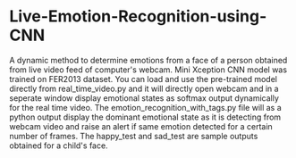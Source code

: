 # Live-Emotion-Recognition-using-CNN
A dynamic method to determine emotions from a face of a person obtained from live video feed of computer's webcam.
Mini Xception CNN model was trained on FER2013 dataset. You can load and use the pre-trained model directly from real_time_video.py and it will directly open webcam and in a seperate window display emotional states as softmax output dynamically for the real time video.
The emotion_recognition_with_tags.py file will as a python output display the dominant emotional state as it is detecting from webcam video and raise an alert if same emotion detected for a certain number of frames.
The happy_test and sad_test are sample outputs obtained for a child's face.
